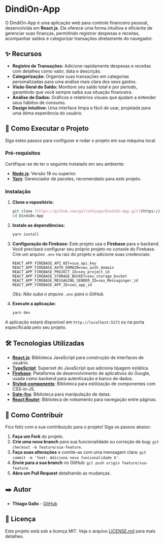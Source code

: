 # DindiOn-App


O DindiOn-App é uma aplicação web para controle financeiro pessoal, desenvolvida em **React.js**. Ele oferece uma forma intuitiva e eficiente de gerenciar suas finanças, permitindo registrar despesas e receitas, acompanhar saldos e categorizar transações diretamente do navegador.

## ✨ Recursos

* **Registro de Transações:** Adicione rapidamente despesas e receitas com detalhes como valor, data e descrição.
* **Categorização:** Organize suas transações em categorias personalizadas para uma análise mais clara dos seus gastos.
* **Visão Geral do Saldo:** Monitore seu saldo total e por período, garantindo que você sempre saiba sua situação financeira.
* **Análise de Dados:** Gráficos e relatórios visuais que ajudam a entender seus hábitos de consumo.
* **Design Intuitivo:** Uma interface limpa e fácil de usar, projetada para uma ótima experiência do usuário.

## 🚀 Como Executar o Projeto

Siga estes passos para configurar e rodar o projeto em sua máquina local.

### Pré-requisitos

Certifique-se de ter o seguinte instalado em seu ambiente:

* [**Node.js**](https://nodejs.org/en/): Versão 18 ou superior.
* [**Yarn**](https://classic.yarnpkg.com/en/docs/install/): Gerenciador de pacotes, recomendado para este projeto.

### Instalação

1.  **Clone o repositório:**
    ```bash
    git clone [https://github.com/gallothiago/DindiOn-App.git](https://github.com/gallothiago/DindiOn-App.git)
    cd DindiOn-App
    ```

2.  **Instale as dependências:**
    ```bash
    yarn install
    ```

3.  **Configuração do Firebase:**
    Este projeto usa o **Firebase** para o backend. Você precisará configurar seu próprio projeto no console do Firebase. Crie um arquivo `.env` na raiz do projeto e adicione suas credenciais:
    
    ```
    REACT_APP_FIREBASE_API_KEY=sua_api_key
    REACT_APP_FIREBASE_AUTH_DOMAIN=seu_auth_domain
    REACT_APP_FIREBASE_PROJECT_ID=seu_project_id
    REACT_APP_FIREBASE_STORAGE_BUCKET=seu_storage_bucket
    REACT_APP_FIREBASE_MESSAGING_SENDER_ID=seu_Messaginger_id
    REACT_APP_FIREBASE_APP_ID=seu_app_id
    ```
    *Obs: Não suba o arquivo `.env` para o GitHub.*

4.  **Execute a aplicação:**
    ```bash
    yarn dev
    ```

A aplicação estará disponível em `http://localhost:5173` ou na porta especificada pelo seu projeto.

## 🛠️ Tecnologias Utilizadas

* **[React.js](https://react.dev/)**: Biblioteca JavaScript para construção de interfaces de usuário.
* **[TypeScript](https://www.typescriptlang.org/)**: Superset do JavaScript que adiciona tipagem estática.
* **[Firebase](https://firebase.google.com/)**: Plataforma de desenvolvimento de aplicativos do Google, usada como backend para autenticação e banco de dados.
* **[Styled-components](https://styled-components.com/)**: Biblioteca para estilização de componentes com CSS-in-JS.
* **[Date-fns](https://date-fns.org/)**: Biblioteca para manipulação de datas.
* **[React Router](https://reactrouter.com/en/main)**: Biblioteca de roteamento para navegação entre páginas.

## 🤝 Como Contribuir

Fico feliz com a sua contribuição para o projeto! Siga os passos abaixo:

1.  **Faça um Fork** do projeto.
2.  **Crie uma nova branch** para sua funcionalidade ou correção de bug: `git checkout -b feature/sua-feature`.
3.  **Faça suas alterações** e comite-as com uma mensagem clara: `git commit -m 'feat: Adiciona nova funcionalidade X'`.
4.  **Envie para a sua branch** no GitHub: `git push origin feature/sua-feature`.
5.  **Abra um Pull Request** detalhando as mudanças.

## ✒️ Autor

* **Thiago Gallo** - [GitHub](https://github.com/gallothiago)

## 📄 Licença

Este projeto está sob a licença MIT. Veja o arquivo [LICENSE.md](LICENSE.md) para mais detalhes.
